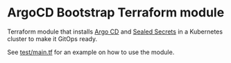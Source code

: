 # ArgoCD Bootstrap Terraform module

Terraform module that installs [Argo CD](https://github.com/argoproj/argo-cd) and [Sealed Secrets](https://github.com/bitnami-labs/sealed-secrets) in a Kubernetes cluster to make it GitOps ready.

See [test/main.tf](./test/main.tf) for an example on how to use the module.

